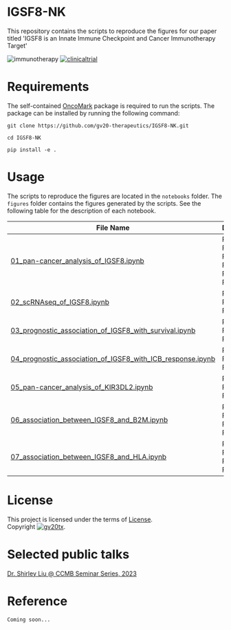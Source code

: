 # IGSF8-NK
This repository contains the scripts to reproduce the figures for our paper titled 'IGSF8 is an Innate Immune Checkpoint and Cancer Immunotherapy Target'

![immunotherapy](https://img.shields.io/badge/Cancer--Immunotherapy-purple)
[![clinicaltrial](https://img.shields.io/badge/Clinicaltrials.gov-GV20--0251-green)](https://clinicaltrials.gov/study/NCT05669430)

# Requirements
The self-contained [OncoMark](OncoMark/README.md) package is required to run the scripts. The package can be installed by running the following command:
```
git clone https://github.com/gv20-therapeutics/IGSF8-NK.git

cd IGSF8-NK

pip install -e .
```

# Usage
The scripts to reproduce the figures are located in the `notebooks` folder. The `figures` folder contains the figures generated by the scripts. See the following table for the description of each notebook.

| File Name         | Description                        |
|-------------------|------------------------------------|
| [01_pan-cancer_analysis_of_IGSF8.ipynb](/notebooks/01_pan-cancer_analysis_of_IGSF8.ipynb)   | Related to Fig.3A, Fig.3C, Fig.S3D, Fig.S3E, Fig.S3K-N              |
| [02_scRNAseq_of_IGSF8.ipynb](/notebooks/02_scRNAseq_of_IGSF8.ipynb) | Related to Fig.3B and Fig.3D  |
| [03_prognostic_association_of_IGSF8_with_survival.ipynb](/notebooks/03_prognostic_association_of_IGSF8_with_survival.ipynb) | Related to Fig.3F and Fig.S3P |
| [04_prognostic_association_of_IGSF8_with_ICB_response.ipynb](/notebooks/04_prognostic_association_of_IGSF8_with_ICB_response.ipynb) | Related to Fig.3G and Fig.S3Q |
| [05_pan-cancer_analysis_of_KIR3DL2.ipynb](/notebooks/05_pan-cancer_analysis_of_KIR3DL2.ipynb) | Related to Fig.S3F and Fig.S3G |
| [06_association_between_IGSF8_and_B2M.ipynb](/notebooks/06_association_between_IGSF8_and_B2M.ipynb) | Related to Fig.3H, Fig.S3I, Fig.S1H |
| [07_association_between_IGSF8_and_HLA.ipynb](/notebooks/07_association_between_IGSF8_and_HLA.ipynb) | Related to Fig.S3U, Fig.S3V, Fig.S3X |

# License
This project is licensed under the terms of [License](/LICENSE).  
Copyright [![gv20tx](https://img.shields.io/badge/GV20_Therapeutics-blue)](https://gv20tx.com/).

# Selected public talks
[Dr. Shirley Liu @ CCMB Seminar Series, 2023](https://youtu.be/mZOT7dqI4u4?feature=shared)

# Reference

```
Coming soon...
```
